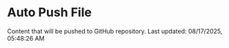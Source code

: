 # Auto Push File

Content that will be pushed to GitHub repository.
Last updated: 08/17/2025, 05:48:26 AM